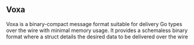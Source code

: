 Voxa
------------
Voxa is a binary-compact message format suitable for delivery Go types over the wire with minimal memory usage. It provides
a schemaless binary format where a struct details the desired data to be delivered over the wire